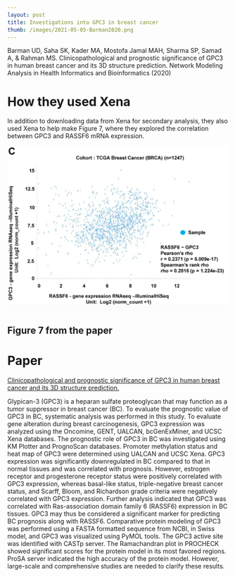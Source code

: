 ```yaml
---
layout: post
title: Investigations into GPC3 in breast cancer
thumb: /images/2021-05-05-Barman2020.png
---
```

Barman UD, Saha SK, Kader MA, Mostofa Jamal MAH, Sharma SP, Samad A, & Rahman MS. Clinicopathological and prognostic significance of GPC3 in human breast cancer and its 3D structure prediction. Network Modeling Analysis in Health Informatics and Bioinformatics (2020)

# How they used Xena
In addition to downloading data from Xena for secondary analysis, they also used Xena to help make Figure 7, where they explored the correlation between GPC3 and RASSF6 mRNA expression.

![](/images/2021-05-05-Barman2020.png)
## Figure 7 from the paper


# Paper
[Clinicopathological and prognostic significance of GPC3 in human breast cancer and its 3D structure prediction.](https://link.springer.com/article/10.1007/s13721-020-00234-x)

Glypican-3 (GPC3) is a heparan sulfate proteoglycan that may function as a tumor suppressor in breast cancer (BC). To evaluate the prognostic value of GPC3 in BC, systematic analysis was performed in this study. To evaluate gene alteration during breast carcinogenesis, GPC3 expression was analyzed using the Oncomine, GENT, UALCAN, bcGenExMiner, and UCSC Xena databases. The prognostic role of GPC3 in BC was investigated using KM Plotter and PrognoScan databases. Promoter methylation status and heat map of GPC3 were determined using UALCAN and UCSC Xena. GPC3 expression was significantly downregulated in BC compared to that in normal tissues and was correlated with prognosis. However, estrogen receptor and progesterone receptor status were positively correlated with GPC3 expression, whereas basal-like status, triple-negative breast cancer status, and Scarff, Bloom, and Richardson grade criteria were negatively correlated with GPC3 expression. Further analysis indicated that GPC3 was correlated with Ras-association domain family 6 (RASSF6) expression in BC tissues. GPC3 may thus be considered a significant marker for predicting BC prognosis along with RASSF6. Comparative protein modeling of GPC3 was performed using a FASTA formatted sequence from NCBI, in Swiss model, and GPC3 was visualized using PyMOL tools. The GPC3 active site was identified with CASTp server. The Ramachandran plot in PROCHECK showed significant scores for the protein model in its most favored regions. ProSA server indicated the high accuracy of the protein model. However, large-scale and comprehensive studies are needed to clarify these results.
